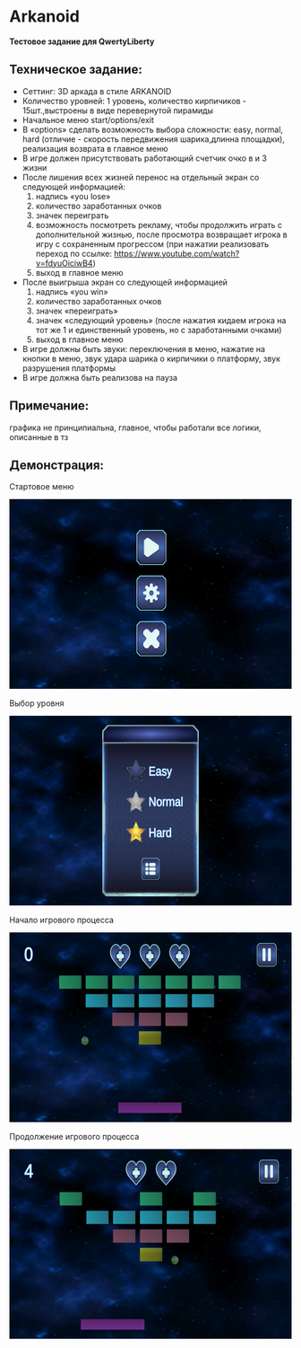 # Arkanoid

**Тестовое задание для QwertyLiberty**  

## Техническое задание:

* Сеттинг: 3D аркада в стиле ARKANOID
* Количество уровней: 1 уровень, количество кирпичиков - 15шт.,выстроены в виде перевернутой пирамиды
* Начальное меню start/options/exit
* В «options» сделать возможность выбора сложности: easy, normal, hard (отличие - скорость передвижения шарика,длинна площадки), реализация возврата в главное меню
* В игре должен присутствовать работающий счетчик очко в и 3 жизни
* После лишения всех жизней перенос на отдельный экран со следующей информацией:
  1. надпись «you lose»
  2. количество заработанных очков
  3. значек переиграть
  4. возможность посмотреть рекламу, чтобы продолжить играть с дополнительной жизнью, после просмотра возвращает игрока в игру с сохраненным прогрессом 
  (при нажатии реализовать переход по ссылке: https://www.youtube.com/watch?v=fdyuOiciwB4)
  5. выход в главное меню
* После выигрыша экран со следующей информацией
  1. надпись «you win»
  2. количество заработанных очков
  3. значек «переиграть»
  4. значек «следующий уровень» (после нажатия кидаем игрока на тот же 1 и единственный уровень, но с заработанными очками)
  5. выход в главное меню
* В игре должны быть звуки: переключения в меню, нажатие на кнопки в меню, звук удара шарика о кирпичики о платформу, звук разрушения платформы
* В игре должна быть реализова на пауза


## Примечание:
графика не принципиальна, главное, чтобы работали все логики, описанные в тз

## Демонстрация:
Стартовое меню 
  
<p align="left">
  <img src="Demo/startMenu.png" alt="startMenu" width ="600" height="338"/>
</p>

Выбор уровня 
  
<p align="left">
  <img src="Demo/selectLevel.png" alt="selectLevel" width ="600" height="338"/>
</p>


Начало игрового процесса
  
<p align="left">
  <img src="Demo/gameFieldStart.png" alt="gameFieldStart" width ="600" height="338"/>
</p>

Продолжение игрового процесса
  
<p align="left">
  <img src="Demo/gameField.png" alt="gameField" width ="600" height="338"/>
</p>
